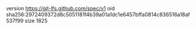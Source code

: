 version https://git-lfs.github.com/spec/v1
oid sha256:2972409372d8c5051181f4b39a01a1dc1e6457bffa0814c836516a18af537f99
size 1825
